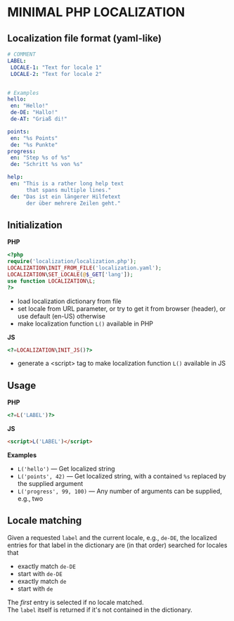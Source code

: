 # MINIMAL PHP LOCALIZATION

## Localization file format (yaml-like)
``` yaml
# COMMENT
LABEL:
 LOCALE-1: "Text for locale 1"
 LOCALE-2: "Text for locale 2"


# Examples
hello:
 en: "Hello!"
 de-DE: "Hallo!"
 de-AT: "Griaß di!"

points:
 en: "%s Points"
 de: "%s Punkte"
progress:
 en: "Step %s of %s"
 de: "Schritt %s von %s"

help:
 en: "This is a rather long help text
      that spans multiple lines."
 de: "Das ist ein längerer Hilfetext
      der über mehrere Zeilen geht."
```

## Initialization
**PHP**
``` php
<?php
require('localization/localization.php');
LOCALIZATION\INIT_FROM_FILE('localization.yaml');
LOCALIZATION\SET_LOCALE(@$_GET['lang']);
use function LOCALIZATION\L;
?>
```
- load localization dictionary from file
- set locale from URL parameter, or try to get it from browser (header), or use default (en-US) otherwise
- make localization function `L()` available in PHP

**JS**
``` php
<?=LOCALIZATION\INIT_JS()?>
```
- generate a &lt;script&gt; tag to make localization function `L()` available in JS

## Usage
**PHP**
``` php
<?=L('LABEL')?>
```

**JS**
``` html
<script>L('LABEL')</script>
```

**Examples**
- `L('hello')` &mdash; Get localized string
- `L('points', 42)` &mdash; Get localized string, with a contained `%s` replaced by the supplied argument
- `L('progress', 99, 100)` &mdash; Any number of arguments can be supplied, e.g., two

## Locale matching
Given a requested `label` and the current locale, e.g., `de-DE`, the localized entries for that label in the dictionary are (in that order) searched for locales that
- exactly match `de-DE`
- start with `de-DE`
- exactly match `de`
- start with `de`

The *first* entry is selected if no locale matched.  
The `label` itself is returned if it's not contained in the dictionary.
